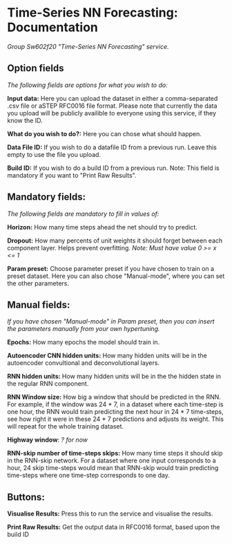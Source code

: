 # Time-Series NN Forecasting: Documentation
*Group Sw602f20 "Time-Series NN Forecasting" service.*

## Option fields
*The following fields are options for what you wish to do:*

**Input data:** Here you can upload the dataset in either a comma-separated .csv file or aSTEP RFC0016 file format. Please note that currently the data you upload will be publicly availible to everyone using this service, if they know the ID.

**What do you wish to do?:** Here you can chose what should happen.

**Data File ID:** If you wish to do a datafile ID from a previous run. Leave this empty to use the file you upload.

**Build ID:** If you wish to do a build ID from a previous run. Note: This field is mandatory if you want to "Print Raw Results".

## Mandatory fields:
*The following fields are mandatory to fill in values of:*

**Horizon:** How many time steps ahead the net should try to predict.

**Dropout:** How many percents of unit weights it should forget between each component layer. Helps prevent overfitting. *Note: Must have value 0 >= x <= 1*

**Param preset:** Choose parameter preset if you have chosen to train on a preset dataset. Here you can also chose "Manual-mode", where you can set the other parameters.

## Manual fields:
*If you have chosen "Manual-mode" in Param preset, then you can insert the parameters manually from your own hypertuning.*

**Epochs:** How many epochs the model should train in.

**Autoencoder CNN hidden units:** How many hidden units will be in the autoencoder convultional and deconvolutional layers.

**RNN hidden units:** How many hidden units will be in the the hidden state in the regular RNN component.

**RNN Window size:** How big a window that should be predicted in the RNN. For example, if the window was 24 * 7, in a dataset where each time-step is one hour, the RNN would train predicting the next hour in 24 * 7 time-steps, see how right it were in these 24 * 7 predictions and adjusts its weight. This will repeat for the whole training dataset.  

**Highway window**: *? for now*

**RNN-skip number of time-steps skips:** How many time steps it should skip in the RNN-skip network. For a dataset where one input corresponds to a hour, 24 skip time-steps would mean that RNN-skip would train predicting time-steps where one time-step corresponds to one day.

## Buttons:

**Visualise Results:** Press this to run the service and visualise the results. 

**Print Raw Results:** Get the output data in RFC0016 format, based upon the build ID
